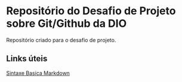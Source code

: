 # Repositório do Desafio de Projeto sobre Git/Github da DIO
Repositório criado para o desafio de projeto.

## Links úteis
[Sintaxe Basica Markdown](https://www.markdownguide.org/basic-syntax/)
